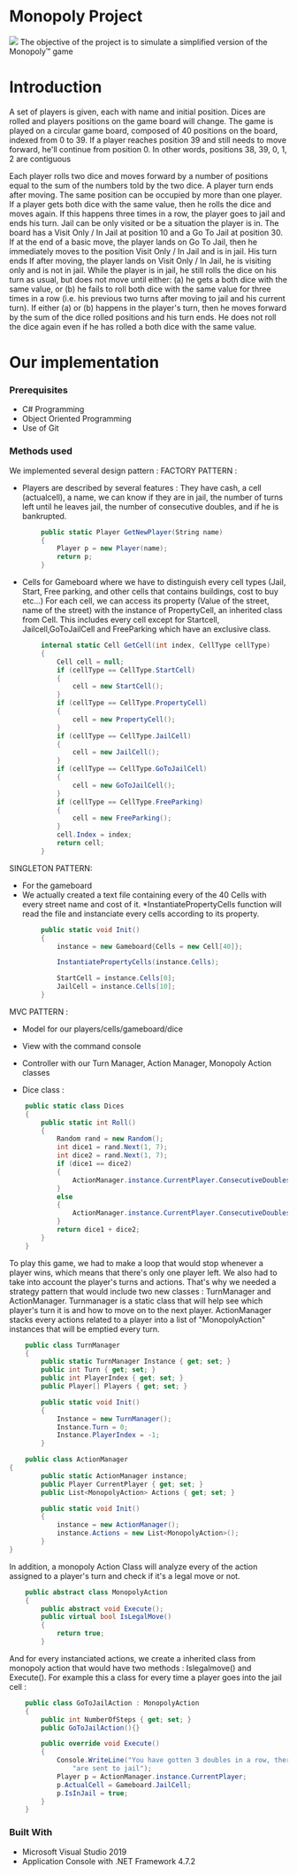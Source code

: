 # Monopoly Project 
![](http://c.shld.net/rpx/i/s/i/spin/10000351/prod_12303494912??hei=64&wid=64&qlt=50)
The objective of the project is to simulate a simplified version of the Monopoly™ game

# Introduction
A set of players is given, each with name and initial position. Dices are rolled and players positions on the game board will change. The game is played on a circular game board, composed of 40 positions on the board, indexed from 0 to 39. If a player reaches position 39 and still needs to move forward, he'll continue from position 0. In other words, positions 38, 39, 0, 1, 2 are contiguous

Each player rolls two dice and moves forward by a number of positions equal to
the sum of the numbers told by the two dice.
A player turn ends after moving.
The same position can be occupied by more than one player.
If a player gets both dice with the same value, then he rolls the dice and moves
again. If this happens three times in a row, the player goes to jail and ends his
turn.
Jail can be only visited or be a situation the player is in. The board has a Visit
Only / In Jail at position 10 and a Go To Jail at position 30.
If at the end of a basic move, the player lands on Go To Jail, then he immediately
moves to the position Visit Only / In Jail and is in jail. His turn ends
If after moving, the player lands on Visit Only / In Jail, he is visiting only and is
not in jail.
While the player is in jail, he still rolls the dice on his turn as usual, but does not
move until either:
(a) he gets a both dice with the same value, or
(b) he fails to roll both dice with the same value for three times in a row (i.e. his
previous two turns after moving to jail and his current turn).
If either (a) or (b) happens in the player's turn, then he moves forward by the
sum of the dice rolled positions and his turn ends. He does not roll the dice again
even if he has rolled a both dice with the same value.
# Our implementation 

### Prerequisites 
* C# Programming
* Object Oriented Programming
* Use of Git

### Methods used
We implemented several design pattern : 
FACTORY PATTERN  :
* Players are described by several features : 
They have cash, a cell (actualcell), a name, we can know if they are in jail, the number of turns left until he leaves jail, the number of consecutive doubles, and if he is bankrupted.

```cs
        public static Player GetNewPlayer(String name)
        {
            Player p = new Player(name);
            return p;
        }
```
* Cells for Gameboard where we have to distinguish every cell types (Jail, Start, Free parking, and other cells that contains buildings, cost to buy etc...)
For each cell, we can access its property (Value of the street, name of the street) with the instance of PropertyCell, an inherited class from Cell. This includes every cell except for Startcell, Jailcell,GoToJailCell and FreeParking which have an exclusive class.
```cs
        internal static Cell GetCell(int index, CellType cellType)
        {
            Cell cell = null;
            if (cellType == CellType.StartCell)
            {
                cell = new StartCell();
            }
            if (cellType == CellType.PropertyCell)
            {
                cell = new PropertyCell();
            }
            if (cellType == CellType.JailCell)
            {
                cell = new JailCell();
            }
            if (cellType == CellType.GoToJailCell)
            {
                cell = new GoToJailCell();
            }
            if (cellType == CellType.FreeParking)
            {
                cell = new FreeParking();
            }
            cell.Index = index;
            return cell;
        }
```
SINGLETON PATTERN:
* For the gameboard 
* We actually created a text file containing every of the 40 Cells with every street name and cost of it.
*InstantiatePropertyCells function will read the file and instanciate every cells according to its property.
```cs
        public static void Init()
        {
            instance = new Gameboard{Cells = new Cell[40]};

            InstantiatePropertyCells(instance.Cells);

            StartCell = instance.Cells[0];
            JailCell = instance.Cells[10];
        }
```
MVC PATTERN : 
* Model for our players/cells/gameboard/dice
* View with the command console
* Controller with our Turn Manager, Action Manager, Monopoly Action classes

* Dice class :
```cs
    public static class Dices
    {
        public static int Roll()
        {
            Random rand = new Random();
            int dice1 = rand.Next(1, 7);
            int dice2 = rand.Next(1, 7);
            if (dice1 == dice2)
            {
                ActionManager.instance.CurrentPlayer.ConsecutiveDoubles++;
            }
            else
            {
                ActionManager.instance.CurrentPlayer.ConsecutiveDoubles = 0;
            }
            return dice1 + dice2;
        }
    }
```
To play this game, we had to make a loop that would stop whenever a player wins, which means that there's only one player left. 
We also had to take into account the player's turns and actions.
That's why we needed a strategy pattern that would include two new classes : TurnManager and ActionManager.
Turnmanager is a static class that will help see which player's turn it is and how to move on to the next player.
ActionManager stacks every actions related to a player into a list of "MonopolyAction" instances that will be emptied every turn.
```cs
    public class TurnManager
    {
        public static TurnManager Instance { get; set; }
        public int Turn { get; set; }
        public int PlayerIndex { get; set; }
        public Player[] Players { get; set; }

        public static void Init()
        {
            Instance = new TurnManager();
            Instance.Turn = 0;
            Instance.PlayerIndex = -1;
        }
```
```cs
    public class ActionManager
{
        public static ActionManager instance;
        public Player CurrentPlayer { get; set; }
        public List<MonopolyAction> Actions { get; set; }

        public static void Init()
        {
            instance = new ActionManager();
            instance.Actions = new List<MonopolyAction>();
        }
}
```
In addition, a monopoly Action Class will analyze every of the action assigned to a player's turn and check if it's a legal move or not.
```cs
    public abstract class MonopolyAction
    {
        public abstract void Execute();
        public virtual bool IsLegalMove()
        {
            return true;
        }
```
And for every instanciated actions, we create a inherited class from monopoly action that would have two methods : Islegalmove() and Execute(). 
For example this a class for every time a player goes into the jail cell : 
```cs
    public class GoToJailAction : MonopolyAction
    {
        public int NumberOfSteps { get; set; }
        public GoToJailAction(){}

        public override void Execute()
        {
            Console.WriteLine("You have gotten 3 doubles in a row, therefore you are caught by the police and " +
                "are sent to jail");
            Player p = ActionManager.instance.CurrentPlayer;
            p.ActualCell = Gameboard.JailCell;
            p.IsInJail = true;
        }
    }
```
### Built With 

* Microsoft Visual Studio 2019 
* Application Console with .NET Framework 4.7.2


